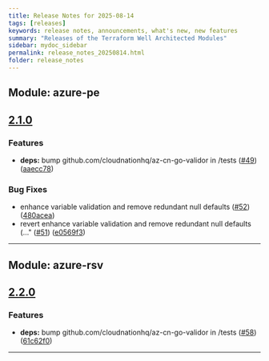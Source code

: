 ```yaml
---
title: Release Notes for 2025-08-14
tags: [releases]
keywords: release notes, announcements, what's new, new features
summary: "Releases of the Terraform Well Architected Modules"
sidebar: mydoc_sidebar
permalink: release_notes_20250814.html
folder: release_notes
---
```


## Module: azure-pe
## [2.1.0](https://github.com/CloudNationHQ/terraform-azure-pe/releases/tag/v2.1.0)


### Features

* **deps:** bump github.com/cloudnationhq/az-cn-go-validor in /tests ([#49](https://github.com/CloudNationHQ/terraform-azure-pe/issues/49)) ([aaecc78](https://github.com/CloudNationHQ/terraform-azure-pe/commit/aaecc784b80676db73233eb39585ae22bedcb99b))


### Bug Fixes

* enhance variable validation and remove redundant null defaults ([#52](https://github.com/CloudNationHQ/terraform-azure-pe/issues/52)) ([480acea](https://github.com/CloudNationHQ/terraform-azure-pe/commit/480acea024ad2063031e386fa800684bf47c0b39))
* revert enhance variable validation and remove redundant null defaults (…" ([#51](https://github.com/CloudNationHQ/terraform-azure-pe/issues/51)) ([e0569f3](https://github.com/CloudNationHQ/terraform-azure-pe/commit/e0569f35215a31361bc22695983b1ff3db53911b))

---

## Module: azure-rsv
## [2.2.0](https://github.com/CloudNationHQ/terraform-azure-rsv/releases/tag/v2.2.0)


### Features

* **deps:** bump github.com/cloudnationhq/az-cn-go-validor in /tests ([#58](https://github.com/CloudNationHQ/terraform-azure-rsv/issues/58)) ([61c62f0](https://github.com/CloudNationHQ/terraform-azure-rsv/commit/61c62f0d95a9b57c09e6b11f7c8105dcc2183d3d))

---

